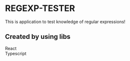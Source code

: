 # REGEXP-TESTER 
This is application to test knowledge of regular expressions! 
## Created by using libs
React  
Typescript  